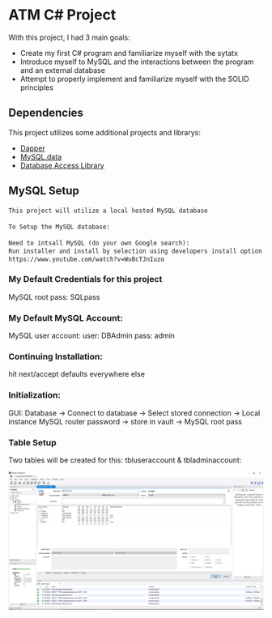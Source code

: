 # ATM C# Project

With this project, I had 3 main goals:

- Create my first C# program and familiarize myself with the sytatx
- Introduce myself to MySQL and the interactions between the program and an external database
- Attempt to properly implement and familiarize myself with the SOLID principles

## Dependencies
This project utilizes some additional projects and librarys:

- [Dapper](https://github.com/DapperLib/Dapper)
- [MySQL.data](https://www.mysql.com/)
- [Database Access Library](https://github.com/kjzamora/DatabaseAccessLibrary)

## MySQL Setup

	This project will utilize a local hosted MySQL database

	To Setup the MySQL database:

	Need to intsall MySQL (do your own Google search):
	Run installer and install by selection using developers install option
	https://www.youtube.com/watch?v=WuBcTJnIuzo

### My Default Credentials for this project
MySQL root pass: SQLpass

### My Default MySQL Account:
MySQL user account:
user: DBAdmin
pass: admin

### Continuing Installation:
hit next/accept defaults everywhere else

### Initialization:
GUI: Database -> Connect to database ->
	Select stored connection -> Local instance MySQL router
	password -> store in vault -> MySQL root pass

### Table Setup

Two tables will be created for this: tbluseraccount & tbladminaccount:


<p align="center">
  <img src="docs/images/MySQL_userdb_tlbuseraccount.png" width="1000" title="tbluseraccount properties">
</p>